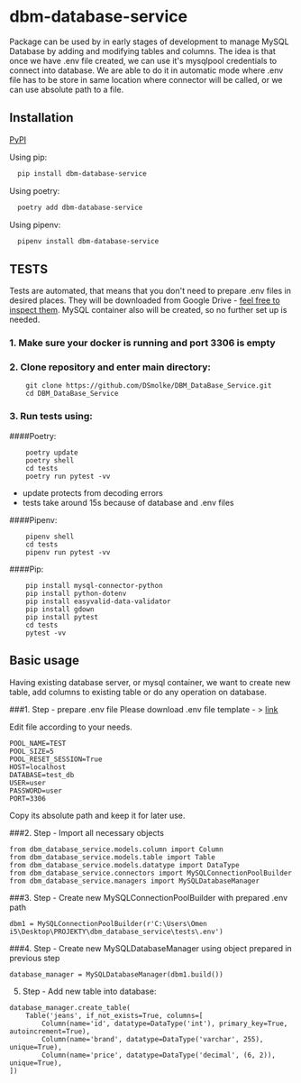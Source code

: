 # dbm-database-service
Package can be used by in early stages of development to manage MySQL Database by adding and modifying tables and columns.
The idea is that once we have .env file created, we can use it's mysqlpool credentials to connect into database.
We are able to do it in automatic mode where .env file has to be store in same location where connector will be called,
or we can use absolute path to a file.

## Installation
[PyPI](https://pypi.org/project/dbm-database-service/)

Using pip:
```bash
  pip install dbm-database-service
```
Using poetry:
```bash
  poetry add dbm-database-service
```
Using pipenv:
```bash
  pipenv install dbm-database-service
```

## TESTS
Tests are automated, that means that you don't need to prepare .env files in desired places. They will be downloaded from
Google Drive - [feel free to inspect them](https://drive.google.com/drive/folders/1Ed1gQlnVKnk7hLUMWTGJ0W4l5b-yZPjs?usp=sharing).
MySQL container also will be created, so no further set up is needed.

### 1. Make sure your docker is running and port 3306 is empty
### 2. Clone repository and enter main directory:
```angular2html
    git clone https://github.com/DSmolke/DBM_DataBase_Service.git
    cd DBM_DataBase_Service
```
### 3. Run tests using:
####Poetry:
```angular2html
    poetry update
    poetry shell    
    cd tests
    poetry run pytest -vv
```
* update protects from decoding errors
* tests take around 15s because of database and .env files

####Pipenv:
```angular2html
    pipenv shell 
    cd tests
    pipenv run pytest -vv
```

####Pip:
```angular2html
    pip install mysql-connector-python
    pip install python-dotenv
    pip install easyvalid-data-validator
    pip install gdown
    pip install pytest
    cd tests
    pytest -vv
```

## Basic usage
Having existing database server, or mysql container, we want to create new table, add columns to existing table or
do any operation on database.

###1. Step - prepare .env file
Please download .env file template - > [link](https://drive.google.com/drive/folders/1Ed1gQlnVKnk7hLUMWTGJ0W4l5b-yZPjs?usp=sharing)

Edit file according to your needs.
```angular2html
POOL_NAME=TEST
POOL_SIZE=5
POOL_RESET_SESSION=True
HOST=localhost
DATABASE=test_db
USER=user
PASSWORD=user
PORT=3306
```

Copy its absolute path and keep it for later use.

###2. Step - Import all necessary objects
```angular2html
from dbm_database_service.models.column import Column
from dbm_database_service.models.table import Table
from dbm_database_service.models.datatype import DataType
from dbm_database_service.connectors import MySQLConnectionPoolBuilder
from dbm_database_service.managers import MySQLDatabaseManager
```

###3. Step - Create new MySQLConnectionPoolBuilder with prepared .env path
```angular2html
dbm1 = MySQLConnectionPoolBuilder(r'C:\Users\Omen i5\Desktop\PROJEKTY\dbm_database_service\tests\.env')
```

###4. Step - Create new MySQLDatabaseManager using object prepared in previous step
```angular2html
database_manager = MySQLDatabaseManager(dbm1.build())
```

5. Step - Add new table into database:
```angular2html
database_manager.create_table(
    Table('jeans', if_not_exists=True, columns=[
        Column(name='id', datatype=DataType('int'), primary_key=True, autoincrement=True),
        Column(name='brand', datatype=DataType('varchar', 255), unique=True),
        Column(name='price', datatype=DataType('decimal', (6, 2)), unique=True),
])
```